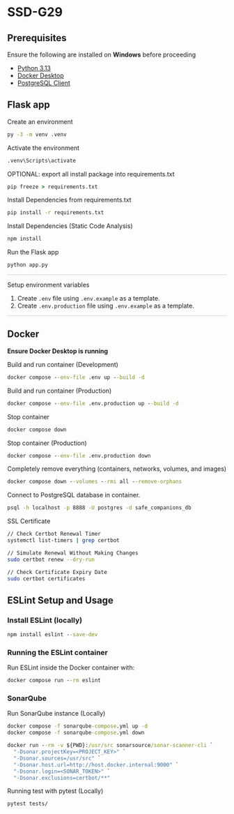 # SSD-G29

## Prerequisites

Ensure the following are installed on **Windows** before proceeding

* [Python 3.13](https://www.python.org/downloads/)
* [Docker Desktop](https://www.docker.com/products/docker-desktop/)
* [PostgreSQL Client](https://www.postgresql.org/download/)

## Flask app

Create an environment

```bat
py -3 -m venv .venv
```

Activate the environment

```bat
.venv\Scripts\activate
```

OPTIONAL: export all install package into requirements.txt

```bat
pip freeze > requirements.txt
```

Install Dependencies from requirements.txt

```bat
pip install -r requirements.txt
```

Install Dependencies (Static Code Analysis)

```bat
npm install
```

Run the Flask app

```bat
python app.py
```

<hr style="width:100%; height:1px; border:none; background-color:#ccc;">
Setup environment variables

1. Create `.env` file using `.env.example` as a template.
2. Create `.env.production` file using `.env.example` as a template.

<hr style="width:100%; height:1px; border:none; background-color:#ccc;">

## Docker

**Ensure Docker Desktop is running**

Build and run container (Development)

```bat
docker compose --env-file .env up --build -d
```

Build and run container (Production)

```bat
docker compose --env-file .env.production up --build -d
```

Stop container

```bat
docker compose down
```

Stop container (Production)

```bat
docker compose --env-file .env.production down
```

Completely remove everything (containers, networks, volumes, and images)

```bat
docker compose down --volumes --rmi all --remove-orphans
```

Connect to PostgreSQL database in container.

```bat
psql -h localhost -p 8888 -U postgres -d safe_companions_db
```

SSL Certificate

```bash
// Check Certbot Renewal Timer
systemctl list-timers | grep certbot

// Simulate Renewal Without Making Changes
sudo certbot renew --dry-run

// Check Certificate Expiry Date
sudo certbot certificates
```

## ESLint Setup and Usage

### Install ESLint (locally)

```bat
npm install eslint --save-dev
```

### Running the ESLint container

Run ESLint inside the Docker container with:

```bat
docker compose run --rm eslint
```

### SonarQube

Run SonarQube instance (Locally)

```bat
docker compose -f sonarqube-compose.yml up -d
docker compose -f sonarqube-compose.yml down
```

```bat
docker run --rm -v ${PWD}:/usr/src sonarsource/sonar-scanner-cli `
  "-Dsonar.projectKey=<PROJECT_KEY>" `
  "-Dsonar.sources=/usr/src" `
  "-Dsonar.host.url=http://host.docker.internal:9000" `
  "-Dsonar.login=<SONAR_TOKEN>" `
  "-Dsonar.exclusions=certbot/**"
```

Running test with pytest (Locally)

```bat
pytest tests/
```